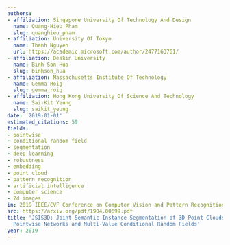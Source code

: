 ```yaml
---
authors:
- affiliation: Singapore University Of Technology And Design
  name: Quang-Hieu Pham
  slug: quanghieu_pham
- affiliation: University Of Tokyo
  name: Thanh Nguyen
  url: https://academic.microsoft.com/author/2477163761/
- affiliation: Deakin University
  name: Binh-Son Hua
  slug: binhson_hua
- affiliation: Massachusetts Institute Of Technology
  name: Gemma Roig
  slug: gemma_roig
- affiliation: Hong Kong University Of Science And Technology
  name: Sai-Kit Yeung
  slug: saikit_yeung
date: '2019-01-01'
estimated_citations: 59
fields:
- pointwise
- conditional random field
- segmentation
- deep learning
- robustness
- embedding
- point cloud
- pattern recognition
- artificial intelligence
- computer science
- 2d images
in: 2019 IEEE/CVF Conference on Computer Vision and Pattern Recognition (CVPR)
src: https://arxiv.org/pdf/1904.00699.pdf
title: 'JSIS3D: Joint Semantic-Instance Segmentation of 3D Point Clouds With Multi-Task
  Pointwise Networks and Multi-Value Conditional Random Fields'
year: 2019
---
```

